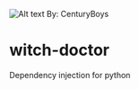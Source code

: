 ![Alt text](https://drive.google.com/file/d/1zvRWTERbPVaXIaxN4-wDE38HrInO91Z_/view?usp=sharing "Title")
By: CenturyBoys
# witch-doctor
Dependency injection for python
